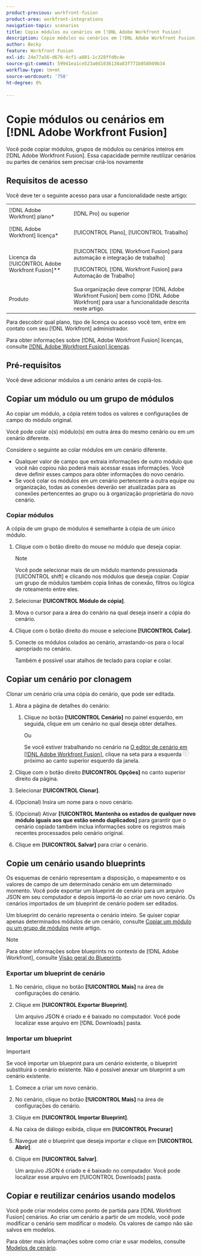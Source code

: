 ```yaml
---
product-previous: workfront-fusion
product-area: workfront-integrations
navigation-topic: scenarios
title: Copie módulos ou cenários em [!DNL Adobe Workfront Fusion]
description: Copie módulos ou cenários em [!DNL Adobe Workfront Fusion]
author: Becky
feature: Workfront Fusion
exl-id: 24e77a56-d676-4cf1-a801-1c328ffd0c4e
source-git-commit: 59941ea1ce523a0d1036138a83f771b058049b34
workflow-type: tm+mt
source-wordcount: '758'
ht-degree: 0%

---
```


# Copie módulos ou cenários em [!DNL Adobe Workfront Fusion]

Você pode copiar módulos, grupos de módulos ou cenários inteiros em [!DNL Adobe Workfront Fusion]. Essa capacidade permite reutilizar cenários ou partes de cenários sem precisar criá-los novamente

## Requisitos de acesso

Você deve ter o seguinte acesso para usar a funcionalidade neste artigo:

<table style="table-layout:auto">  
 <col> 
 <col> 
 <tbody> 
  <tr> 
    <td role="rowheader">[!DNL Adobe Workfront] plano*</td> 
   <td> <p>[!DNL Pro] ou superior</p> </td> 
  </tr> 
  <tr data-mc-conditions=""> 
   <td role="rowheader">[!DNL Adobe Workfront] licença*</td> 
   <td> <p>[!UICONTROL Plano], [!UICONTROL Trabalho]</p> </td> 
  </tr> 
  <tr> 
   <td role="rowheader">Licença da [!UICONTROL Adobe Workfront Fusion]**</td> 
  <td> <p>[!UICONTROL [!DNL Workfront Fusion] para automação e integração de trabalho] </p><p>[!UICONTROL [!DNL Workfront Fusion] para Automação de Trabalho] </p>  </td>    </tr> 
  </tr> 
  <tr> 
   <td role="rowheader">Produto</td> 
   <td>Sua organização deve comprar [!DNL Adobe Workfront Fusion] bem como [!DNL Adobe Workfront] para usar a funcionalidade descrita neste artigo.</td> 
  </tr>
 </tbody> 
</table>

Para descobrir qual plano, tipo de licença ou acesso você tem, entre em contato com seu [!DNL Workfront] administrador.

Para obter informações sobre [!DNL Adobe Workfront Fusion] licenças, consulte [[!DNL Adobe Workfront Fusion] licenças](../../workfront-fusion/get-started/license-automation-vs-integration.md).

## Pré-requisitos

Você deve adicionar módulos a um cenário antes de copiá-los.

## Copiar um módulo ou um grupo de módulos

Ao copiar um módulo, a cópia retém todos os valores e configurações de campo do módulo original.

Você pode colar o(s) módulo(s) em outra área do mesmo cenário ou em um cenário diferente.

Considere o seguinte ao colar módulos em um cenário diferente.

<!--
  <li data-mc-conditions="QuicksilverOrClassic.Draft mode"> <p>If you paste the modules into another scenario, any fields that pull information from a module that you did not copy must be set to pull information from a module in the new scenario.</p> </li>
  -->

* Qualquer valor de campo que extraia informações de outro módulo que você não copiou não poderá mais acessar essas informações. Você deve definir esses campos para obter informações do novo cenário.
* Se você colar os módulos em um cenário pertencente a outra equipe ou organização, todas as conexões deverão ser atualizadas para as conexões pertencentes ao grupo ou à organização proprietária do novo cenário.

### Copiar módulos

A cópia de um grupo de módulos é semelhante à cópia de um único módulo.

1. Clique com o botão direito do mouse no módulo que deseja copiar.

   >[!NOTE]
   >
   >Você pode selecionar mais de um módulo mantendo pressionada [!UICONTROL shift] e clicando nos módulos que deseja copiar. Copiar um grupo de módulos também copia linhas de conexão, filtros ou lógica de roteamento entre eles.

1. Selecionar **[!UICONTROL Módulo de cópia]**.
1. Mova o cursor para a área do cenário na qual deseja inserir a cópia do cenário.
1. Clique com o botão direito do mouse e selecione **[!UICONTROL Colar]**.
1. Conecte os módulos colados ao cenário, arrastando-os para o local apropriado no cenário.

   Também é possível usar atalhos de teclado para copiar e colar.

## Copiar um cenário por clonagem

Clonar um cenário cria uma cópia do cenário, que pode ser editada.

1. Abra a página de detalhes do cenário:

   1. Clique no botão **[!UICONTROL Cenário]** no painel esquerdo, em seguida, clique em um cenário no qual deseja obter detalhes.

      Ou

      Se você estiver trabalhando no cenário na [O editor de cenário em [!DNL Adobe Workfront Fusion]](../../workfront-fusion/scenarios/scenario-editor.md), clique na seta para a esquerda ![](assets/exit-editing-arrow.png) próximo ao canto superior esquerdo da janela.

1. Clique com o botão direito **[!UICONTROL Opções]** no canto superior direito da página.
1. Selecionar **[!UICONTROL Clonar]**.
1. (Opcional) Insira um nome para o novo cenário.
1. (Opcional) Ativar **[!UICONTROL Mantenha os estados de qualquer novo módulo iguais aos que estão sendo duplicados]** para garantir que o cenário copiado também inclua informações sobre os registros mais recentes processados pelo cenário original.
1. Clique em **[!UICONTROL Salvar]** para criar o cenário.

## Copie um cenário usando blueprints

Os esquemas de cenário representam a disposição, o mapeamento e os valores de campo de um determinado cenário em um determinado momento. Você pode exportar um blueprint de cenário para um arquivo JSON em seu computador e depois importá-lo ao criar um novo cenário. Os cenários importados de um blueprint de cenário podem ser editados.

Um blueprint do cenário representa o cenário inteiro. Se quiser copiar apenas determinados módulos de um cenário, consulte [Copiar um módulo ou um grupo de módulos](#copy-a-module-or-a-group-of-modules) neste artigo.

>[!NOTE]
>
>Para obter informações sobre blueprints no contexto de [!DNL Adobe Workfront], consulte [Visão geral do Blueprints](../../administration-and-setup/blueprints/blueprints-overview.md).

### Exportar um blueprint de cenário

1. No cenário, clique no botão **[!UICONTROL Mais]** na área de configurações do cenário.
1. Clique em **[!UICONTROL Exportar Blueprint]**.

   Um arquivo JSON é criado e é baixado no computador. Você pode localizar esse arquivo em [!DNL Downloads] pasta.

### Importar um blueprint

>[!IMPORTANT]
>
>Se você importar um blueprint para um cenário existente, o blueprint substituirá o cenário existente. Não é possível anexar um blueprint a um cenário existente.

1. Comece a criar um novo cenário.
1. No cenário, clique no botão **[!UICONTROL Mais]** na área de configurações do cenário.
1. Clique em **[!UICONTROL Importar Blueprint]**.
1. Na caixa de diálogo exibida, clique em **[!UICONTROL Procurar]**
1. Navegue até o blueprint que deseja importar e clique em **[!UICONTROL Abrir]**.
1. Clique em **[!UICONTROL Salvar]**.

   Um arquivo JSON é criado e é baixado no computador. Você pode localizar esse arquivo em [!UICONTROL Downloads] pasta.

## Copiar e reutilizar cenários usando modelos

Você pode criar modelos como ponto de partida para [!DNL Workfront Fusion] cenários. Ao criar um cenário a partir de um modelo, você pode modificar o cenário sem modificar o modelo. Os valores de campo não são salvos em modelos.

Para obter mais informações sobre como criar e usar modelos, consulte [Modelos de cenário](../../workfront-fusion/scenarios/templates/fusion-templates.md).
